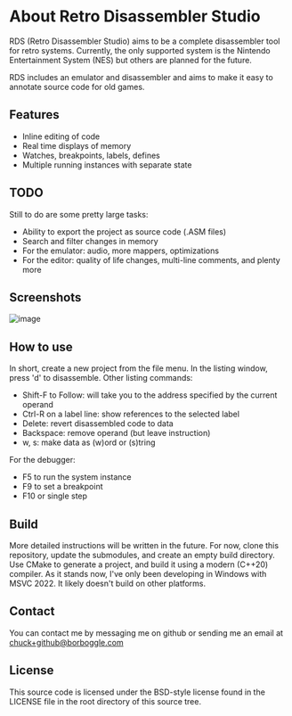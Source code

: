 # About Retro Disassembler Studio

RDS (Retro Disassembler Studio) aims to be a complete disassembler tool for
retro systems.  Currently, the only supported system is the Nintendo
Entertainment System (NES) but others are planned for the future.

RDS includes an emulator and disassembler and aims to make it easy to annotate
source code for old games.

## Features

* Inline editing of code
* Real time displays of memory
* Watches, breakpoints, labels, defines
* Multiple running instances with separate state

## TODO

Still to do are some pretty large tasks:

* Ability to export the project as source code (.ASM files)
* Search and filter changes in memory
* For the emulator: audio, more mappers, optimizations
* For the editor: quality of life changes, multi-line comments, and plenty more

## Screenshots

![image](https://github.com/sarchar/RetroDisassemblerStudio/assets/4928176/6f1b4540-84cc-48d9-a8b8-862f80dea5a2)

## How to use

In short, create a new project from the file menu.  In the listing window, press 'd' to disassemble.  Other listing commands:

* Shift-F to Follow: will take you to the address specified by the current operand
* Ctrl-R on a label line: show references to the selected label
* Delete: revert disassembled code to data
* Backspace: remove operand (but leave instruction)
* w, s: make data as (w)ord or (s)tring

For the debugger:
* F5 to run the system instance
* F9 to set a breakpoint
* F10 or single step

## Build

More detailed instructions will be written in the future. For now, clone this repository, update the submodules, and create an empty build directory. Use CMake to generate a project, and build it using a modern (C++20) compiler. As it stands now, I've only been developing in Windows with MSVC 2022. It likely doesn't build on other platforms.

## Contact

You can contact me by messaging me on github or sending me an email at <chuck+github@borboggle.com>

## License

This source code is licensed under the BSD-style license found in the
LICENSE file in the root directory of this source tree. 

